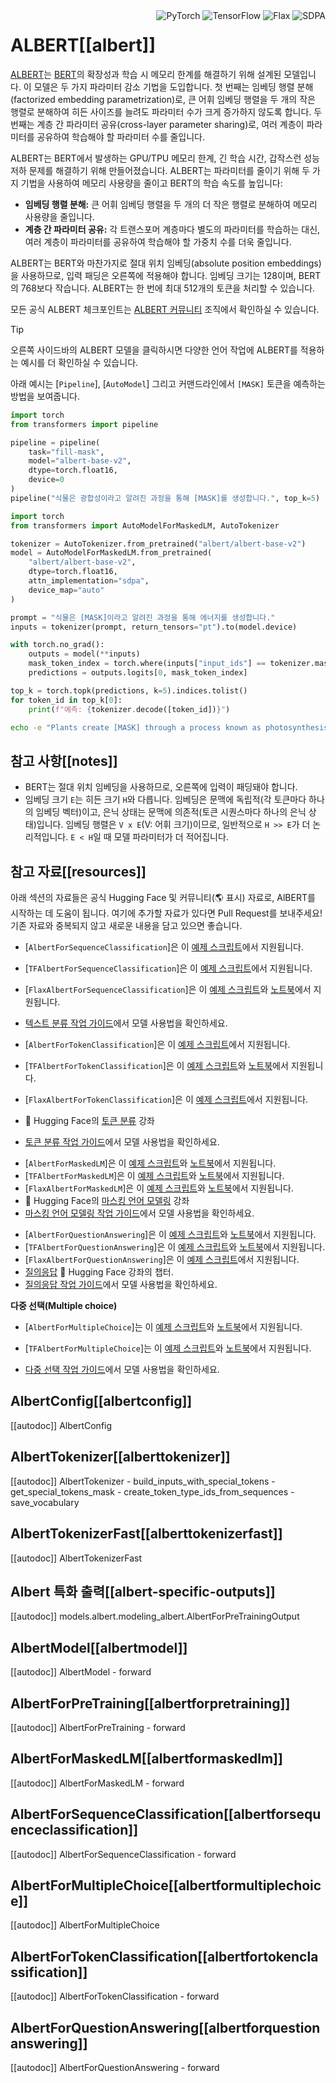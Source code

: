 <!--Copyright 2020 The HuggingFace Team. All rights reserved.

Licensed under the Apache License, Version 2.0 (the "License"); you may not use this file except in compliance with
the License. You may obtain a copy of the License at

http://www.apache.org/licenses/LICENSE-2.0

Unless required by applicable law or agreed to in writing, software distributed under the License is distributed on
an "AS IS" BASIS, WITHOUT WARRANTIES OR CONDITIONS OF ANY KIND, either express or implied. See the License for the
specific language governing permissions and limitations under the License.

⚠️ Note that this file is in Markdown but contain specific syntax for our doc-builder (similar to MDX) that may not be
rendered properly in your Markdown viewer.

-->

<div style="float: right;">
    <div class="flex flex-wrap space-x-1">
        <img alt="PyTorch" src="https://img.shields.io/badge/PyTorch-DE3412?style=flat&logo=pytorch&logoColor=white" >
        <img alt= "TensorFlow" src= "https://img.shields.io/badge/TensorFlow-FF6F00?style=flat&logo=tensorflow&logoColor=white" >
        <img alt= "Flax" src="https://img.shields.io/badge/Flax-29a79b.svg?style…Nu+W0m6K/I9gGPd/dfx/EN/wN62AhsBWuAAAAAElFTkSuQmCC">
        <img alt="SDPA" src= "https://img.shields.io/badge/SDPA-DE3412?style=flat&logo=pytorch&logoColor=white" > 
    </div>
</div>

# ALBERT[[albert]]

[ALBERT](https://huggingface.co/papers/1909.11942)는 [BERT](./bert)의 확장성과 학습 시 메모리 한계를 해결하기 위해 설계된 모델입니다. 이 모델은 두 가지 파라미터 감소 기법을 도입합니다. 첫 번째는 임베딩 행렬 분해(factorized embedding parametrization)로, 큰 어휘 임베딩 행렬을 두 개의 작은 행렬로 분해하여 히든 사이즈를 늘려도 파라미터 수가 크게 증가하지 않도록 합니다. 두 번째는 계층 간 파라미터 공유(cross-layer parameter sharing)로, 여러 계층이 파라미터를 공유하여 학습해야 할 파라미터 수를 줄입니다.

ALBERT는 BERT에서 발생하는 GPU/TPU 메모리 한계, 긴 학습 시간, 갑작스런 성능 저하 문제를 해결하기 위해 만들어졌습니다. ALBERT는 파라미터를 줄이기 위해 두 가지 기법을 사용하여 메모리 사용량을 줄이고 BERT의 학습 속도를 높입니다:

- **임베딩 행렬 분해:** 큰 어휘 임베딩 행렬을 두 개의 더 작은 행렬로 분해하여 메모리 사용량을 줄입니다.
- **계층 간 파라미터 공유:** 각 트랜스포머 계층마다 별도의 파라미터를 학습하는 대신, 여러 계층이 파라미터를 공유하여 학습해야 할 가중치 수를 더욱 줄입니다.

ALBERT는 BERT와 마찬가지로 절대 위치 임베딩(absolute position embeddings)을 사용하므로, 입력 패딩은 오른쪽에 적용해야 합니다. 임베딩 크기는 128이며, BERT의 768보다 작습니다. ALBERT는 한 번에 최대 512개의 토큰을 처리할 수 있습니다.

모든 공식 ALBERT 체크포인트는 [ALBERT 커뮤니티](https://huggingface.co/albert) 조직에서 확인하실 수 있습니다.

> [!TIP]
> 오른쪽 사이드바의 ALBERT 모델을 클릭하시면 다양한 언어 작업에 ALBERT를 적용하는 예시를 더 확인하실 수 있습니다.

아래 예시는 [`Pipeline`], [`AutoModel`] 그리고 커맨드라인에서 `[MASK]` 토큰을 예측하는 방법을 보여줍니다.

<hfoptions id="usage">
<hfoption id="Pipeline">

```py
import torch
from transformers import pipeline

pipeline = pipeline(
    task="fill-mask",
    model="albert-base-v2",
    dtype=torch.float16,
    device=0
)
pipeline("식물은 광합성이라고 알려진 과정을 통해 [MASK]를 생성합니다.", top_k=5)
```

</hfoption>
<hfoption id="AutoModel">

```py
import torch
from transformers import AutoModelForMaskedLM, AutoTokenizer

tokenizer = AutoTokenizer.from_pretrained("albert/albert-base-v2")
model = AutoModelForMaskedLM.from_pretrained(
    "albert/albert-base-v2",
    dtype=torch.float16,
    attn_implementation="sdpa",
    device_map="auto"
)

prompt = "식물은 [MASK]이라고 알려진 과정을 통해 에너지를 생성합니다."
inputs = tokenizer(prompt, return_tensors="pt").to(model.device)

with torch.no_grad():
    outputs = model(**inputs)
    mask_token_index = torch.where(inputs["input_ids"] == tokenizer.mask_token_id)[1]
    predictions = outputs.logits[0, mask_token_index]

top_k = torch.topk(predictions, k=5).indices.tolist()
for token_id in top_k[0]:
    print(f"예측: {tokenizer.decode([token_id])}")
```

</hfoption>
<hfoption id="transformers CLI">

```bash
echo -e "Plants create [MASK] through a process known as photosynthesis." | transformers run --task fill-mask --model albert-base-v2 --device 0
```

</hfoption>

</hfoptions>

## 참고 사항[[notes]]

- BERT는 절대 위치 임베딩을 사용하므로, 오른쪽에 입력이 패딩돼야 합니다.
- 임베딩 크기 `E`는 히든 크기 `H`와 다릅니다. 임베딩은 문맥에 독립적(각 토큰마다 하나의 임베딩 벡터)이고, 은닉 상태는 문맥에 의존적(토큰 시퀀스마다 하나의 은닉 상태)입니다. 임베딩 행렬은 `V x E`(V: 어휘 크기)이므로, 일반적으로 `H >> E`가 더 논리적입니다. `E < H`일 때 모델 파라미터가 더 적어집니다.

## 참고 자료[[resources]]

아래 섹션의 자료들은 공식 Hugging Face 및 커뮤니티(🌎 표시) 자료로, AlBERT를 시작하는 데 도움이 됩니다. 여기에 추가할 자료가 있다면 Pull Request를 보내주세요! 기존 자료와 중복되지 않고 새로운 내용을 담고 있으면 좋습니다.

<PipelineTag pipeline="text-classification"/>

- [`AlbertForSequenceClassification`]은 이 [예제 스크립트](https://github.com/huggingface/transformers/tree/main/examples/pytorch/text-classification)에서 지원됩니다.

- [`TFAlbertForSequenceClassification`]은 이 [예제 스크립트](https://github.com/huggingface/transformers/tree/main/examples/tensorflow/text-classification)에서 지원됩니다.

- [`FlaxAlbertForSequenceClassification`]은 이 [예제 스크립트](https://github.com/huggingface/transformers/tree/main/examples/flax/text-classification)와 [노트북](https://colab.research.google.com/github/huggingface/notebooks/blob/main/examples/text_classification_flax.ipynb)에서 지원됩니다.
- [텍스트 분류 작업 가이드](../tasks/sequence_classification)에서 모델 사용법을 확인하세요.

<PipelineTag pipeline="token-classification"/>

- [`AlbertForTokenClassification`]은 이 [예제 스크립트](https://github.com/huggingface/transformers/tree/main/examples/pytorch/token-classification)에서 지원됩니다.

- [`TFAlbertForTokenClassification`]은 이 [예제 스크립트](https://github.com/huggingface/transformers/tree/main/examples/tensorflow/token-classification)와 [노트북](https://colab.research.google.com/github/huggingface/notebooks/blob/main/examples/token_classification-tf.ipynb)에서 지원됩니다.

- [`FlaxAlbertForTokenClassification`]은 이 [예제 스크립트](https://github.com/huggingface/transformers/tree/main/examples/flax/token-classification)에서 지원됩니다.
- 🤗 Hugging Face의 [토큰 분류](https://huggingface.co/course/chapter7/2?fw=pt) 강좌
- [토큰 분류 작업 가이드](../tasks/token_classification)에서 모델 사용법을 확인하세요.

<PipelineTag pipeline="fill-mask"/>

- [`AlbertForMaskedLM`]은 이 [예제 스크립트](https://github.com/huggingface/transformers/tree/main/examples/pytorch/language-modeling#robertabertdistilbert-and-masked-language-modeling)와 [노트북](https://colab.research.google.com/github/huggingface/notebooks/blob/main/examples/language_modeling.ipynb)에서 지원됩니다.
- [`TFAlbertForMaskedLM`]은 이 [예제 스크립트](https://github.com/huggingface/transformers/tree/main/examples/tensorflow/language-modeling#run_mlmpy)와 [노트북](https://colab.research.google.com/github/huggingface/notebooks/blob/main/examples/language_modeling-tf.ipynb)에서 지원됩니다.
- [`FlaxAlbertForMaskedLM`]은 이 [예제 스크립트](https://github.com/huggingface/transformers/tree/main/examples/flax/language-modeling#masked-language-modeling)와 [노트북](https://colab.research.google.com/github/huggingface/notebooks/blob/main/examples/masked_language_modeling_flax.ipynb)에서 지원됩니다.
- 🤗 Hugging Face의 [마스킹 언어 모델링](https://huggingface.co/course/chapter7/3?fw=pt) 강좌
- [마스킹 언어 모델링 작업 가이드](../tasks/masked_language_modeling)에서 모델 사용법을 확인하세요.

<PipelineTag pipeline="question-answering"/>

- [`AlbertForQuestionAnswering`]은 이 [예제 스크립트](https://github.com/huggingface/transformers/tree/main/examples/pytorch/question-answering)와 [노트북](https://colab.research.google.com/github/huggingface/notebooks/blob/main/examples/question_answering.ipynb)에서 지원됩니다.
- [`TFAlbertForQuestionAnswering`]은 이 [예제 스크립트](https://github.com/huggingface/transformers/tree/main/examples/tensorflow/question-answering)와 [노트북](https://colab.research.google.com/github/huggingface/notebooks/blob/main/examples/question_answering-tf.ipynb)에서 지원됩니다.
- [`FlaxAlbertForQuestionAnswering`]은 이 [예제 스크립트](https://github.com/huggingface/transformers/tree/main/examples/flax/question-answering)에서 지원됩니다.
- [질의응답](https://huggingface.co/course/chapter7/7?fw=pt) 🤗 Hugging Face 강좌의 챕터.
- [질의응답 작업 가이드](../tasks/question_answering)에서 모델 사용법을 확인하세요.

**다중 선택(Multiple choice)**

- [`AlbertForMultipleChoice`]는 이 [예제 스크립트](https://github.com/huggingface/transformers/tree/main/examples/pytorch/multiple-choice)와 [노트북](https://colab.research.google.com/github/huggingface/notebooks/blob/main/examples/multiple_choice.ipynb)에서 지원됩니다.
- [`TFAlbertForMultipleChoice`]는 이 [예제 스크립트](https://github.com/huggingface/transformers/tree/main/examples/tensorflow/multiple-choice)와 [노트북](https://colab.research.google.com/github/huggingface/notebooks/blob/main/examples/multiple_choice-tf.ipynb)에서 지원됩니다.

- [다중 선택 작업 가이드](../tasks/multiple_choice)에서 모델 사용법을 확인하세요.

## AlbertConfig[[albertconfig]]

[[autodoc]] AlbertConfig

## AlbertTokenizer[[alberttokenizer]]

[[autodoc]] AlbertTokenizer - build_inputs_with_special_tokens - get_special_tokens_mask - create_token_type_ids_from_sequences - save_vocabulary

## AlbertTokenizerFast[[alberttokenizerfast]]

[[autodoc]] AlbertTokenizerFast

## Albert 특화 출력[[albert-specific-outputs]]

[[autodoc]] models.albert.modeling_albert.AlbertForPreTrainingOutput

<frameworkcontent>
<pt>

## AlbertModel[[albertmodel]]

[[autodoc]] AlbertModel - forward

## AlbertForPreTraining[[albertforpretraining]]

[[autodoc]] AlbertForPreTraining - forward

## AlbertForMaskedLM[[albertformaskedlm]]

[[autodoc]] AlbertForMaskedLM - forward

## AlbertForSequenceClassification[[albertforsequenceclassification]]

[[autodoc]] AlbertForSequenceClassification - forward

## AlbertForMultipleChoice[[albertformultiplechoice]]

[[autodoc]] AlbertForMultipleChoice

## AlbertForTokenClassification[[albertfortokenclassification]]

[[autodoc]] AlbertForTokenClassification - forward

## AlbertForQuestionAnswering[[albertforquestionanswering]]

[[autodoc]] AlbertForQuestionAnswering - forward

</pt>
</frameworkcontent>
